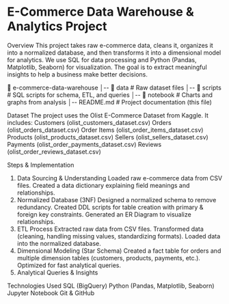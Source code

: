 # E-Commerce Data Warehouse & Analytics Project


Overview
This project takes raw e-commerce data, cleans it, organizes it into a normalized database, and then transforms it into a dimensional model for analytics. We use SQL for data processing and Python (Pandas, Matplotlib, Seaborn) for visualization. The goal is to extract meaningful insights to help a business make better decisions.


📁 e-commerce-data-warehouse
│-- 📂 data          # Raw dataset files
│-- 📂 scripts       # SQL scripts for schema, ETL, and queries
│-- 📂 notebook      # Charts and graphs from analysis
│-- README.md         # Project documentation (this file)


Dataset
The project uses the Olist E-Commerce Dataset from Kaggle. It includes:
Customers (olist_customers_dataset.csv)
Orders (olist_orders_dataset.csv)
Order Items (olist_order_items_dataset.csv)
Products (olist_products_dataset.csv)
Sellers (olist_sellers_dataset.csv)
Payments (olist_order_payments_dataset.csv)
Reviews (olist_order_reviews_dataset.csv)

Steps & Implementation
1. Data Sourcing & Understanding
  Loaded raw e-commerce data from CSV files.
  Created a data dictionary explaining field meanings and relationships.
2. Normalized Database (3NF)
  Designed a normalized schema to remove redundancy.
  Created DDL scripts for table creation with primary & foreign key constraints.
Generated an ER Diagram to visualize relationships.
3. ETL Process
  Extracted raw data from CSV files.
  Transformed data (cleaning, handling missing values, standardizing formats).
Loaded data into the normalized database.
4. Dimensional Modeling (Star Schema)
  Created a fact table for orders and multiple dimension tables (customers, products, payments, etc.).
  Optimized for fast analytical queries.
5. Analytical Queries & Insights

Technologies Used
SQL (BigQuery)
Python (Pandas, Matplotlib, Seaborn)
Jupyter Notebook
Git & GitHub
